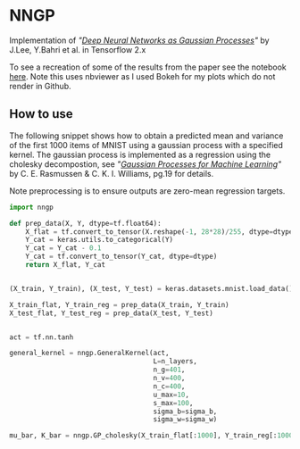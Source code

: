 # NNGP

Implementation of *"[Deep Neural Networks as Gaussian Processes](https://arxiv.org/abs/1711.00165)"* by J.Lee, Y.Bahri et al. in Tensorflow 2.x

To see a recreation of some of the results from the paper see the notebook [here](https://nbviewer.jupyter.org/github/erees1/NNGP/blob/master/nngp_experiments.ipynb). Note this uses nbviewer as I used Bokeh for my plots which do not render in Github.

## How to use

The following snippet shows how to obtain a predicted mean and variance of the first 1000 items of MNIST using a gaussian process with a specified kernel. The gaussian process is implemented as a regression using the cholesky decompostion, see *"[Gaussian Processes for Machine Learning](http://www.gaussianprocess.org/gpml/chapters/RW.pdf)"* by C. E. Rasmussen & C. K. I. Williams,  pg.19 for details.

Note preprocessing is to ensure outputs are zero-mean regression targets.

```python
import nngp

def prep_data(X, Y, dtype=tf.float64):
    X_flat = tf.convert_to_tensor(X.reshape(-1, 28*28)/255, dtype=dtype)
    Y_cat = keras.utils.to_categorical(Y)
    Y_cat = Y_cat - 0.1
    Y_cat = tf.convert_to_tensor(Y_cat, dtype=dtype)
    return X_flat, Y_cat


(X_train, Y_train), (X_test, Y_test) = keras.datasets.mnist.load_data()

X_train_flat, Y_train_reg = prep_data(X_train, Y_train)
X_test_flat, Y_test_reg = prep_data(X_test, Y_test)


act = tf.nn.tanh

general_kernel = nngp.GeneralKernel(act,
                                    L=n_layers,
                                    n_g=401,
                                    n_v=400,
                                    n_c=400,
                                    u_max=10,
                                    s_max=100,
                                    sigma_b=sigma_b,
                                    sigma_w=sigma_w)

mu_bar, K_bar = nngp.GP_cholesky(X_train_flat[:1000], Y_train_reg[:1000], X_test_flat[:1000], K)

```